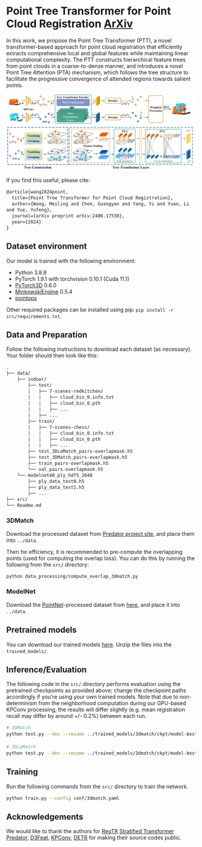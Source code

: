 # Point Tree Transformer for Point Cloud Registration [ArXiv](https://arxiv.org/pdf/2406.17530)

In this work, we propose the Point Tree Transformer (PTT), a novel transformer-based approach for point cloud registration that efficiently extracts comprehensive local and global features while maintaining linear computational complexity. The PTT constructs hierarchical feature trees from point clouds in a coarse-to-dense manner, and introduces a novel Point Tree Attention (PTA) mechanism, which follows the tree structure to facilitate the progressive convergence of attended regions towards salient points.

![PointTreeTransformer_network Network Architecture](assets/PointTreeTransformer_network.jpg "PointTreeTransformer Network Architecture")

If you find this useful, please cite:

```
@article{wang2024point,
  title={Point Tree Transformer for Point Cloud Registration},
  author={Wang, Meiling and Chen, Guangyan and Yang, Yi and Yuan, Li and Yue, Yufeng},
  journal={arXiv preprint arXiv:2406.17530},
  year={2024}
}
```

## Dataset environment

Our model is trained with the following environment:

- Python 3.8.8
- PyTorch 1.9.1 with torchvision 0.10.1 (Cuda 11.1)
- [PyTorch3D](https://github.com/facebookresearch/pytorch3d) 0.6.0
- [MinkowskiEngine](https://github.com/NVIDIA/MinkowskiEngine) 0.5.4
- [pointops](https://github.com/dvlab-research/Stratified-Transformer)

Other required packages can be installed using pip: `pip install -r src/requirements.txt`.

## Data and Preparation

Follow the following instructions to download each dataset (as necessary). Your folder should then look like this:

```
.
├── data/
    ├── indoor/
        ├── test/
        |   ├── 7-scenes-redkitchen/
        |   |   ├── cloud_bin_0.info.txt
        |   |   ├── cloud_bin_0.pth
        |   |   ├── ...
        |   ├── ...
        ├── train/
        |   ├── 7-scenes-chess/
        |   |   ├── cloud_bin_0.info.txt
        |   |   ├── cloud_bin_0.pth
        |   |   ├── ...
        ├── test_3DLoMatch_pairs-overlapmask.h5
        ├── test_3DMatch_pairs-overlapmask.h5
        ├── train_pairs-overlapmask.h5
        └── val_pairs-overlapmask.h5
    └── modelnet40_ply_hdf5_2048
        ├── ply_data_test0.h5
        ├── ply_data_test1.h5
        ├── ...
├── src/
└── Readme.md
```

### 3DMatch

Download the processed dataset from [Predator project site](https://github.com/overlappredator/OverlapPredator), and place them into `../data`.

Then for efficiency, it is recommended to pre-compute the overlapping points (used for computing the overlap loss). You can do this by running the following from the `src/` directory:

```bash
python data_processing/compute_overlap_3dmatch.py
```

### ModelNet

Download the [PointNet](https://github.com/charlesq34/pointnet)-processed dataset from [here](https://shapenet.cs.stanford.edu/media/modelnet40_ply_hdf5_2048.zip), and place it into `../data`.

## Pretrained models

You can download our trained models [here](https://github.com/CGuangyan-BIT/PTT/releases/download/v1/trained_models.zip). Unzip the files into the `trained_models/`.

## Inference/Evaluation

The following code in the `src/` directory performs evaluation using the pretrained checkpoints as provided above; change the checkpoint paths accordingly if you're using your own trained models. Note that due to non-determinism from the neighborhood computation during our GPU-based KPConv processing, the results will differ slightly (e.g. mean registration recall may differ by around +/- 0.2%) between each run.

```bash
# 3DMatch
python test.py --dev --resume ../trained_models/3dmatch/ckpt/model-best.pth --benchmark 3DMatch

# 3DLoMatch
python test.py --dev --resume ../trained_models/3dmatch/ckpt/model-best.pth --benchmark 3DLoMatch
```

## Training

Run the following commands from the `src/` directory to train the network.

```bash
python train.py --config conf/3dmatch.yaml
```

## Acknowledgements

We would like to thank the authors for [RegTR](https://github.com/yewzijian/RegTR) [Stratified Transformer](https://github.com/dvlab-research/Stratified-Transformer) [Predator](https://github.com/overlappredator/OverlapPredator), [D3Feat](https://github.com/XuyangBai/D3Feat.pytorch), [KPConv](https://github.com/HuguesTHOMAS/KPConv-PyTorch), [DETR](https://github.com/facebookresearch/detr) for making their source codes public.
